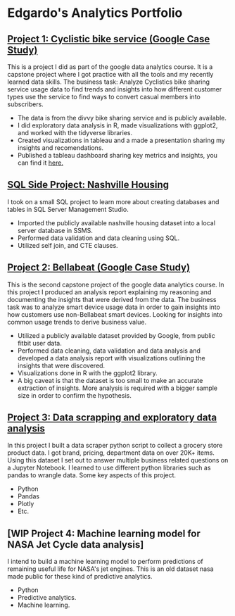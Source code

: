 # Edgardo's Analytics Portfolio

## [Project 1: Cyclistic bike service (Google Case Study)](https://rojedel.github.io/cyclistic-capstone-project/)
This is a project I did as part of the google data analytics course. It is a capstone project where I got practice with all the tools and my recently learned data skills. The business task: Analyze Cyclistics bike sharing service usage data to find trends and insights into how different customer types use the service to find
ways to convert casual members into subscribers. 
- The data is from the divvy bike sharing service and is publicly available.
- I did exploratory data analysis in R, made visualizations with ggplot2, and worked with the tidyverse libraries.
- Created visualizations in tableau and a made a presentation sharing my insights and recomendations.
- Published a tableau dashboard sharing key metrics and insights, you can find it [here.](https://public.tableau.com/app/profile/edgardo.rojas/viz/CyclisticsDashboard_16442743406030/CyclisticBikeServiceusercharacteristics)

## [SQL Side Project: Nashville Housing](https://github.com/rojedel/SQL-Side-Projects/blob/main/NashvilleHousing%20SQL%20CleaningV2.sql)
I took on a small SQL project to learn more about creating databases and tables in SQL Server Management Studio.
- Imported the publicly available nashville housing dataset into a local server database in SSMS.
- Performed data validation and data cleaning using SQL.
- Utilized self join, and CTE clauses.

## [Project 2: Bellabeat (Google Case Study)](https://github.com/rojedel/bellabeat-capstone-project)
This is the second capstone project of the google data analytics course. In this project I produced an analysis report explaining my reasoning and documenting the insights that were derived from the data. The business task was to analyze smart device usage data in order to gain insights into how customers use non-Bellabeat smart devices. Looking for insights into common usage trends to derive business value. 
- Utilized a publicly available dataset provided by Google, from public fitbit user data.
- Performed data cleaning, data validation and data analysis and developed a data analysis report with visualizations outlining the insights that were discovered.
- Visualizations done in R with the ggplot2 library.
- A big caveat is that the dataset is too small to make an accurate extraction of insights. More analysis is required with a bigger sample size in order to confirm the hypothesis.


## [Project 3: Data scrapping and exploratory data analysis](https://github.com/rojedel/Local_market_EDA)
In this project I built a data scraper python script to collect a grocery store product data. I got brand, pricing, department data on over 20K+ items. Using this dataset I set out to answer multiple business related questions on a Jupyter Notebook. I learned to use different python libraries such as pandas to wrangle data.
Some key aspects of this project.
- Python
- Pandas
- Plotly
- Etc.

## [**WIP**  Project 4: Machine learning model for NASA Jet Cycle data analysis]
I intend to build a machine learning model to perform predictions of remaining useful life for NASA's jet engines. This is an old dataset nasa made public for these kind of predictive analytics.
- Python
- Predictive analytics.
- Machine learning.
